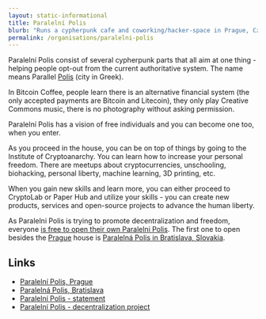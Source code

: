 ```yaml
---
layout: static-informational
title: Paralelní Polis
blurb: "Runs a cypherpunk cafe and coworking/hacker-space in Prague, Czechia called The Institute of Crypto-Anarchy, The first (and maybe only) physical location to only accept payment in cryptocurrencies (Bitcoin and Litecoin)"
permalink: /organisations/paralelni-polis
---
```


Paralelní Polis consist of several cypherpunk parts that all aim at one thing - helping people opt-out from the current authoritative system. The name means Parallel [Polis](https://en.wikipedia.org/wiki/Polis) (city in Greek).

In Bitcoin Coffee, people learn there is an alternative financial system (the only accepted payments are Bitcoin and Litecoin), they only play Creative Commons music, there is no photography without asking permission. 

Paralelní Polis has a vision of free individuals and you can become one too, when you enter.

As you proceed in the house, you can be on top of things by going to the Institute of Cryptoanarchy. You can learn how to increase your personal freedom. There are meetups about cryptocurrencies, unschooling, biohacking, personal liberty, machine learning, 3D printing, etc.

When you gain new skills and learn more, you can either proceed to CryptoLab or Paper Hub and utilize your skills - you can create new products, services and open-source projects to advance the human liberty.

As Paralelni Polis is trying to promote decentralization and freedom, everyone [is free to open their own Paralelni Polis](https://github.com/ParalelniPolis/ParalelniPolis-decentralized). The first one to open besides the [Prague](https://paralelnipolis.cz/) house is [Paralelná Polis in Bratislava, Slovakia](https://paralelnapolis.sk/).

## Links

* [Paralelní Polis, Prague](https://paralelnipolis.cz/)
* [Paralelná Polis, Bratislava](https://paralelnapolis.sk/)
* [Paralelní Polis - statement](https://www.paralelnipolis.cz/o-nas/en/)
* [Paralelní Polis - decentralization project](https://github.com/ParalelniPolis/ParalelniPolis-decentralized)
